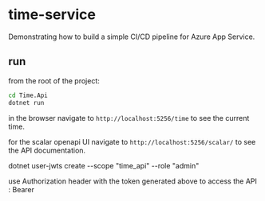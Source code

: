 # time-service
Demonstrating how to build a simple CI/CD pipeline for Azure App Service.

## run

from the root of the project:

```bash
cd Time.Api
dotnet run
```
in the browser navigate to `http://localhost:5256/time` to see the current time.

for the scalar openapi UI navigate to `http://localhost:5256/scalar/` to see the API documentation.

dotnet user-jwts create --scope "time_api" --role "admin"

use Authorization header with the token generated above to access the API : Bearer <token>